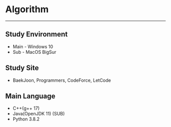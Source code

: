 # Algorithm
---
## Study Environment
* Main - Windows 10
* Sub - MacOS BigSur

## Study Site
* BaekJoon, Programmers, CodeForce, LetCode

## Main Language
* C++(g++ 17)
* Java(OpenJDK 11) (SUB)
* Python 3.8.2
